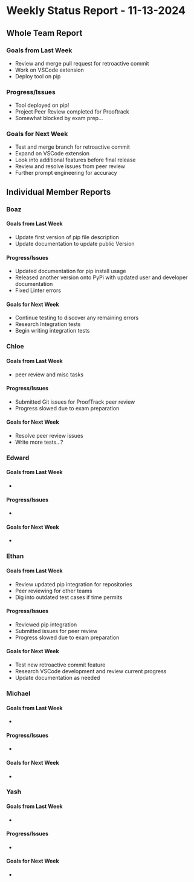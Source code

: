 # Weekly Status Report - 11-13-2024

## Whole Team Report

### Goals from Last Week
- Review and merge pull request for retroactive commit
- Work on VSCode extension
- Deploy tool on pip

### Progress/Issues
- Tool deployed on pip!
- Project Peer Review completed for Prooftrack
- Somewhat blocked by exam prep...

### Goals for Next Week
- Test and merge branch for retroactive commit
- Expand on VSCode extension
- Look into additional features before final release
- Review and resolve issues from peer review
- Further prompt engineering for accuracy

## Individual Member Reports

### Boaz

#### Goals from Last Week
- Update first version of pip file description
- Update documentation to update public Version 

#### Progress/Issues
- Updated documentation for pip install usage
- Released another version onto PyPi with updated user and developer documentation
- Fixed Linter errors

#### Goals for Next Week
- Continue testing to discover any remaining errors
- Research Integration tests 
- Begin writing integration tests

### Chloe

#### Goals from Last Week
- peer review and misc tasks

#### Progress/Issues
- Submitted Git issues for ProofTrack peer review
- Progress slowed due to exam preparation

#### Goals for Next Week
- Resolve peer review issues
- Write more tests...?

### Edward

#### Goals from Last Week
- 

#### Progress/Issues
- 

#### Goals for Next Week
- 

### Ethan

#### Goals from Last Week
- Review updated pip integration for repositories
- Peer reviewing for other teams
- Dig into outdated test cases if time permits 

#### Progress/Issues
- Reviewed pip integration 
- Submitted issues for peer review
- Progress slowed due to exam preparation

#### Goals for Next Week
- Test new retroactive commit feature
- Research VSCode development and review current progress
- Update documentation as needed 

### Michael

#### Goals from Last Week
- 

#### Progress/Issues
- 

#### Goals for Next Week
- 

### Yash

#### Goals from Last Week
- 

#### Progress/Issues
- 

#### Goals for Next Week
- 
